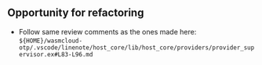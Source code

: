 ## Opportunity for refactoring

- Follow same review comments as the ones made here: `${HOME}/wasmcloud-otp/.vscode/linenote/host_core/lib/host_core/providers/provider_supervisor.ex#L83-L96.md`
